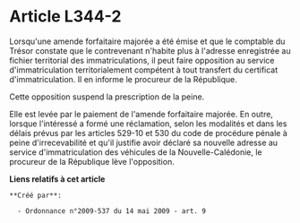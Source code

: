 # Article L344-2

Lorsqu'une amende forfaitaire majorée a été émise et que le comptable du Trésor constate que le contrevenant n'habite plus à
l'adresse enregistrée au fichier territorial des immatriculations, il peut faire opposition au service d'immatriculation
territorialement compétent à tout transfert du certificat d'immatriculation. Il en informe le procureur de la République. 

Cette opposition suspend la prescription de la peine. 

Elle est levée par le paiement de l'amende forfaitaire majorée. En outre, lorsque l'intéressé a formé une réclamation, selon
les modalités et dans les délais prévus par les articles 529-10 et 530 du code de procédure pénale à peine d'irrecevabilité
et qu'il justifie avoir déclaré sa nouvelle adresse au service d'immatriculation des véhicules de la Nouvelle-Calédonie, le
procureur de la République lève l'opposition.

**Liens relatifs à cet article**

	**Créé par**:

	  - Ordonnance n°2009-537 du 14 mai 2009 - art. 9
